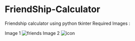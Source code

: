 # FriendShip-Calculator
Friendship calculator using python tkinter
Required Images :

Image 1
![friends](https://user-images.githubusercontent.com/77184903/104085635-0ac1f000-5277-11eb-9796-7e8754d8c32e.png)
Image 2
![icon](https://user-images.githubusercontent.com/77184903/104085638-0f86a400-5277-11eb-8881-87917d84fbd8.png)

